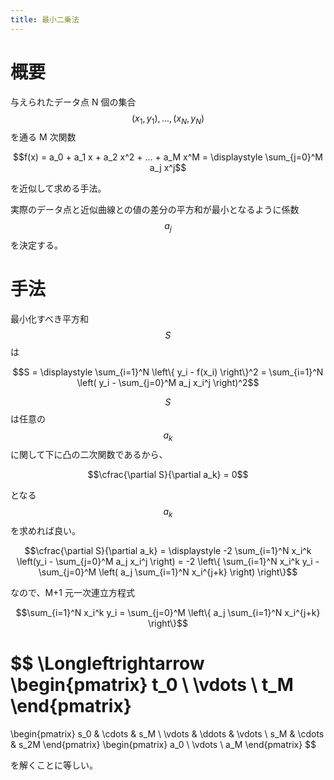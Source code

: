 ```yaml
---
title: 最小二乗法
---
```


# 概要

与えられたデータ点 N 個の集合 $$(x_1, y_1), ..., (x_N, y_N)$$ を通る M 次関数

$$f(x) = a_0 + a_1 x + a_2 x^2 + ... + a_M x^M = \displaystyle \sum_{j=0}^M a_j x^j$$

を近似して求める手法。

実際のデータ点と近似曲線との値の差分の平方和が最小となるように係数 $$a_j$$ を決定する。

# 手法

最小化すべき平方和 $$S$$ は

$$S = \displaystyle \sum_{i=1}^N \left\{ y_i - f(x_i) \right\}^2 = \sum_{i=1}^N \left( y_i - \sum_{j=0}^M a_j x_i^j \right)^2$$

$$S$$ は任意の $$a_k$$ に関して下に凸の二次関数であるから、

$$\cfrac{\partial S}{\partial a_k} = 0$$

となる $$a_k$$ を求めれば良い。

$$\cfrac{\partial S}{\partial a_k} = \displaystyle -2 \sum_{i=1}^N x_i^k \left(y_i - \sum_{j=0}^M a_j x_i^j \right) = -2 \left\{ \sum_{i=1}^N x_i^k y_i - \sum_{j=0}^M \left( a_j \sum_{i=1}^N x_i^{j+k} \right) \right\}$$

なので、M+1 元一次連立方程式

$$\sum_{i=1}^N x_i^k y_i = \sum_{j=0}^M \left\{ a_j \sum_{i=1}^N x_i^{j+k} \right\}$$

$$
\Longleftrightarrow
\begin{pmatrix}
t_0    \\
\vdots \\
t_M
\end{pmatrix}
=
\begin{pmatrix}
s_0    & \cdots & s_M    \\
\vdots & \ddots & \vdots \\
s_M    & \cdots & s_2M
\end{pmatrix}
\begin{pmatrix}
a_0 \\
\vdots \\
a_M
\end{pmatrix}
$$

を解くことに等しい。
